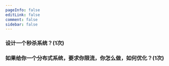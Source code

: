 ```yaml
---
pageInfo: false
editLink: false
comment: false
sidebar: false
---
```


### 设计一个秒杀系统？(1次)

### 如果给你一个分布式系统，要求你限流，你怎么做，如何优化？(1次)